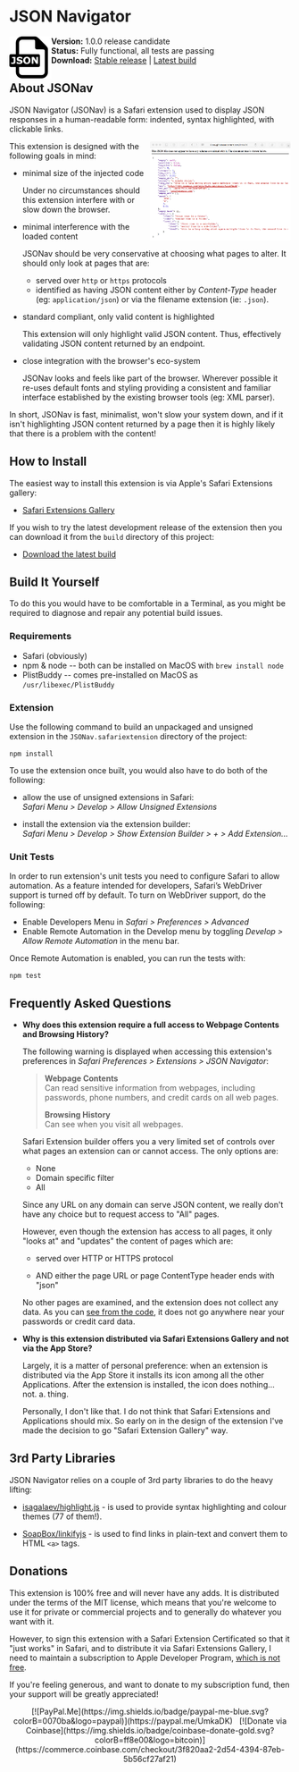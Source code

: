 # JSON Navigator

<img src="./JSONav.safariextension/Icon.png"
  alt="JSONav" align="left" width="75">

**Version:** 1.0.0 release candidate  
**Status:** Fully functional, all tests are passing  
**Download:** [Stable release][apple_download] | [Latest build][github_download]  

## About JSONav

JSON Navigator (JSONav) is a Safari extension used to display JSON responses in a human-readable form: indented, syntax highlighted, with clickable links.

<a href="./Screenshot.png"><img src="./Screenshot.png"
  alt="JSONav screenshot" align="right" width="50%"></a>

This extension is designed with the following goals in mind:

  - minimal size of the injected code

    Under no circumstances should this extension interfere with or slow down the browser.

  - minimal interference with the loaded content

    JSONav should be very conservative at choosing what pages to alter. It should only look at pages that are:

    - served over `http` or `https` protocols
    - identified as having JSON content either by *Content-Type* header (eg: `application/json`) or via the filename extension (ie: `.json`).

  - standard compliant, only valid content is highlighted

    This extension will only highlight valid JSON content. Thus, effectively validating JSON content returned by an endpoint.

  - close integration with the browser's eco-system

    JSONav looks and feels like part of the browser. Wherever possible it re-uses default fonts and styling providing a consistent and familiar interface established by the existing browser tools (eg: XML parser).

In short, JSONav is fast, minimalist, won't slow your system down, and if it isn't highlighting JSON content returned by a page then it is highly likely that there is a problem with the content!

## How to Install

The easiest way to install this extension is via Apple's Safari Extensions gallery:

  - [Safari Extensions Gallery][apple_download]

If you wish to try the latest development release of the extension then you can download it from the `build` directory of this project:

  - [Download the latest build][github_download]

## Build It Yourself

To do this you would have to be comfortable in a Terminal, as you might be required to diagnose and repair any potential build issues.

### Requirements

  - Safari (obviously)
  - npm & node -- both can be installed on MacOS with `brew install node`
  - PlistBuddy -- comes pre-installed on MacOS as `/usr/libexec/PlistBuddy`

### Extension

Use the following command to build an unpackaged and unsigned extension in the `JSONav.safariextension` directory of the project:

    npm install

To use the extension once built, you would also have to do both of the following:

 - allow the use of unsigned extensions in Safari:  
   *Safari Menu > Develop > Allow Unsigned Extensions*

 - install the extension via the extension builder:  
   *Safari Menu > Develop > Show Extension Builder > + > Add Extension...*

### Unit Tests

In order to run extension's unit tests you need to configure Safari to allow automation. As a feature intended for developers, Safari’s WebDriver support is turned off by default. To turn on WebDriver support, do the following:

  - Enable Developers Menu in *Safari > Preferences > Advanced*
  - Enable Remote Automation in the Develop menu by toggling *Develop > Allow Remote Automation* in the menu bar.

Once Remote Automation is enabled, you can run the tests with:

    npm test

## Frequently Asked Questions

* **Why does this extension require a full access to Webpage Contents and Browsing History?**

  The following warning is displayed when accessing this extension's preferences in *Safari Preferences > Extensions > JSON Navigator*:

  > **Webpage Contents**  
  > Can read sensitive information from webpages, including passwords, phone numbers, and credit cards on all web pages.
  >
  > **Browsing History**  
  > Can see when you visit all webpages.

  Safari Extension builder offers you a very limited set of controls over what pages an extension can or cannot access. The only options are:

  - None
  - Domain specific filter
  - All

  Since any URL on any domain can serve JSON content, we really don't have any choice but to request access to "All" pages.

  However, even though the extension has access to all pages, it only "looks at"  and "updates" the content of pages which are:

    - served over HTTP or HTTPS protocol

    - AND either the page URL or page ContentType header ends with "json"

  No other pages are examined, and the extension does not collect any data. As you can [see from the code](https://github.com/UmkaDK/JSONav/blob/master/JSONav.safariextension/inject/JSONav.js#L59-L73), it does not go anywhere near your passwords or credit card data.

* **Why is this extension distributed via Safari Extensions Gallery and not via the App Store?**

  Largely, it is a matter of personal preference: when an extension is distributed via the App Store it installs its icon among all the other Applications. After the extension is installed, the icon does nothing... not. a. thing.

  Personally, I don't like that. I do not think that Safari Extensions and Applications should mix. So early on in the design of the extension I've made the decision to go "Safari Extension Gallery" way.

## 3rd Party Libraries

JSON Navigator relies on a couple of 3rd party libraries to do the heavy lifting:

  - [isagalaev/highlight.js](https://github.com/isagalaev/highlight.js) - is used to provide syntax highlighting and colour themes (77 of them!).

  - [SoapBox/linkifyjs](https://github.com/SoapBox/linkifyjs) - is used to find links in plain-text and convert them to HTML `<a>` tags.

## Donations

This extension is 100% free and will never have any adds. It is distributed under the terms of the MIT license, which means that you're welcome to use it for private or commercial projects and to generally do whatever you want with it.

However, to sign this extension with a Safari Extension Certificated so that it "just works" in Safari, and to distribute it via Safari Extensions Gallery, I need to maintain a subscription to Apple Developer Program, [which is not free](https://developer.apple.com/programs/how-it-works/).

If you're feeling generous, and want to donate to my subscription fund, then your support will be greatly appreciated!

<div style="display: block; text-align: center;">
  [![PayPal.Me](https://img.shields.io/badge/paypal-me-blue.svg?colorB=0070ba&logo=paypal)](https://paypal.me/UmkaDK)
  &nbsp;
  [![Donate via Coinbase](https://img.shields.io/badge/coinbase-donate-gold.svg?colorB=ff8e00&logo=bitcoin)](https://commerce.coinbase.com/checkout/3f820aa2-2d54-4394-87eb-5b56cf27af21)
</div>


[apple_download]: https://safari-extensions.apple.com/?q=JSONav
[github_download]: https://jsonav.umka.dk/JSONav.safariextz
